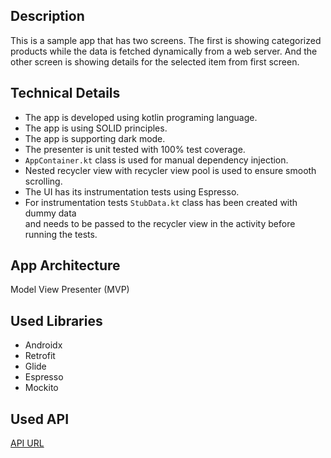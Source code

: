 ## Description

This is a sample app that has two screens. 
The first is showing categorized products while the data is fetched dynamically from a web server.
And the other screen is showing details for the selected item from first screen.


## Technical Details
* The app is developed using kotlin programing language.
* The app is using SOLID principles.
* The app is supporting dark mode.
* The presenter is unit tested with 100% test coverage.
* ``AppContainer.kt`` class is used for manual dependency injection.
* Nested recycler view with recycler view pool is used to ensure smooth scrolling.
* The UI has its instrumentation tests using Espresso.
* For instrumentation tests ``StubData.kt`` class has been created with dummy data\
and needs to be passed to the recycler view in the activity before running the tests.


## App Architecture

Model View Presenter (MVP)


## Used Libraries
* Androidx
* Retrofit
* Glide
* Espresso
* Mockito

## Used API 


[API URL](http://mobcategories.s3-website-eu-west-1.amazonaws.com/)
